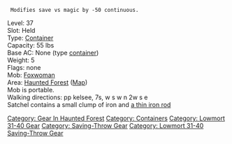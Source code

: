 ` Modifies save vs magic by -50 continuous.`

Level: 37  
Slot: Held  
Type: [Container](:Category:Containers "wikilink")  
Capacity: 55 lbs  
Base AC: None (type [container](:Category:_Containers "wikilink"))  
Weight: 5  
Flags: none  
Mob: [Foxwoman](Foxwoman "wikilink")  
Area: [Haunted Forest](:Category:_Haunted_Forest "wikilink")
([Map](Haunted_Forest_Map "wikilink"))  
Mob is portable.  
Walking directions: pp kelsee, 7s, w s w n 2w s e  
Satchel contains a small clump of iron and [a thin iron
rod](Thin_Iron_Rod "wikilink")

[Category: Gear In Haunted
Forest](Category:_Gear_In_Haunted_Forest "wikilink") [Category:
Containers](Category:_Containers "wikilink") [Category: Lowmort 31-40
Gear](Category:_Lowmort_31-40_Gear "wikilink") [Category: Saving-Throw
Gear](Category:_Saving-Throw_Gear "wikilink") [Category: Lowmort 31-40
Saving-Throw Gear](Category:_Lowmort_31-40_Saving-Throw_Gear "wikilink")

